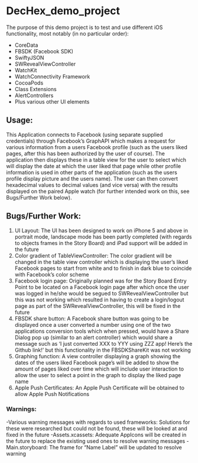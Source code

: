 # DecHex_demo_project
The purpose of this demo project is to test and use different iOS functionality, most notably (in no particular order):
- CoreData
- FBSDK (Facebook SDK)
- SwiftyJSON
- SWRevealViewController
- WatchKit
- WatchConnectivity Framework
- CocoaPods
- Class Extensions
- AlertControllers
- Plus various other UI elements

## Usage:
This Application connects to Facebook (using separate supplied credentials) through Facebook’s GraphAPI which makes a request for various information from a users Facebook profile (such as the users liked pages, after this has been authorized by the user of course). The application then displays these in a table view for the user to select which will display the date at which the user liked that page while other profile information is used in other parts of the application (such as the users profile display picture and the users name). The user can then convert hexadecimal values to decimal values (and vice versa) with the results displayed on the paired Apple watch (for further intended work on this, see Bugs/Further Work below). 

## Bugs/Further Work: 	
1. UI Layout: The UI has been designed to work on iPhone 5 and above in portrait mode, landscape mode has been partly completed (with regards to objects frames in the Story Board) and iPad support will be added in the future
2. Color gradient of TableViewController: The color gradient will be changed in the table view controller which is displaying the user’s liked Facebook pages to start from white and to finish in dark blue to coincide with Facebook’s color scheme
3. Facebook login page: Originally planned was for the Story Board Entry Point to be located on a Facebook login page after which once the user was logged in he/she would be segued to SWRevealViewController but this was not working which resulted in having to create a login/logout page as part of the SWRevealViewController, this will be fixed in the future
4. FBSDK share button: A Facebook share button was going to be displayed once a user converted a number using one of the two applications conversion tools which when pressed, would have a Share Dialog pop up (similar to an alert controller) which would share a message such as ‘I just converted XXX to YYY using ZZZ app! Here’s the Github link!’ but this functionality in the FBSDKShareKit was not working
5. Graphing function: A view controller displaying a graph showing the dates of the users liked Facebook page’s will be added to show the amount of pages liked over time which will include user interaction to allow the user to select a point in the graph to display the liked page name
6. Apple Push Certificates: An Apple Push Certificate will be obtained to allow Apple Push Notifications

### Warnings:
-Various warning messages with regards to used frameworks: Solutions for these were researched but could not be found, these will be looked at and fixed in the future
-Assets.xcassets: Adequate AppIcons will be created in the future to replace the existing used ones to resolve warning messages
-Main.storyboard: The frame for “Name Label” will be updated to resolve warning
